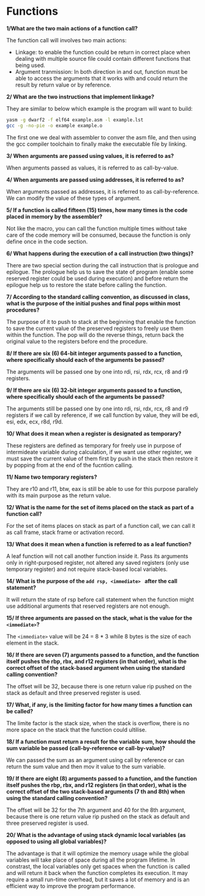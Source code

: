 # Functions
**1/What are the two main actions of a function call?**

The function call will involves two main actions:
- Linkage: to enable the function could be return in correct place when dealing with multiple source file could contain different functions that being used.
- Argument tranmission: In both direction in and out, function must be able to access the arguments that it works with and could return the result by return value or by reference.

**2/ What are the two instructions that implement linkage?**

They are similar to below which example is the program will want to build:
```sh
yasm -g dwarf2 -f elf64 example.asm -l example.lst
gcc -g -no-pie -o example example.o
```
The first one we deal with assembler to conver the asm file, and then using the gcc compiler toolchain to finally make the executable file by linking.

**3/ When arguments are passed using values, it is referred to as?**

When arguments passed as values, it is referred to as call-by-value.

**4/ When arguments are passed using addresses, it is referred to as?**

When arguments passed as addresses, it is referred to as call-by-reference. We can modify the value of these types of argument.

**5/ If a function is called fifteen (15) times, how many times is the code placed in memory by the assembler?**

Not like the macro, you can call the function multiple times without take care of the code memory will be consumed, because the function is only define once in the code section.

**6/ What happens during the execution of a call instruction (two things)?**

There are two special section during the call instruction that is prologue and epilogue. The prologue help us to save the state of program (enable some reserved register could be used during execution) and before return the epilogue help us to restore the state before calling the function.

**7/ According to the standard calling convention, as discussed in class, what is the purpose of the initial pushes and final pops within most procedures?**

The purpose of it to push to stack at the beginning that enable the function to save the current value of the preserved registers to freely use them within the function. The pop will do the reverse things, return back the original value to the registers before end the procedure.

**8/ If there are six (6) 64-bit integer arguments passed to a function, where specifically should each of the arguments be passed?**

The arguments will be passed one by one into rdi, rsi, rdx, rcx, r8 and r9 registers.

**9/ If there are six (6) 32-bit integer arguments passed to a function, where specifically should each of the arguments be passed?**

The arguments still be passed one by one into rdi, rsi, rdx, rcx, r8 and r9 registers if we call by reference, if we call function by value, they will be edi, esi, edx, ecx, r8d, r9d.

**10/ What does it mean when a register is designated as temporary?**

These registers are defined as temporary for freely use in purpose of intermideate variable during calculation, if we want use other register, we must save the current value of them first by push in the stack then restore it by popping from at the end of the fucntion calling.

**11/ Name two temporary registers?**

They are r10 and r11, btw, eax is still be able to use for this purpose parallely with its main purpose as the return value.

**12/ What is the name for the set of items placed on the stack as part of a function call?**

For the set of items places on stack as part of a function call, we can call it as call frame, stack frame or activation record.

**13/ What does it mean when a function is referred to as a leaf function?**

A leaf function will not call another function inside it. Pass its arguments only in right-purposed register, not altered any saved registers (only use temporary register) and not require stack-based local variables.

**14/ What is the purpose of the ```add rsp, <immediate> ``` after the call statement?**

It will return the state of rsp before call statement when the function might use additional arguments that reserved registers are not enough.

**15/ If three arguments are passed on the stack, what is the value for the ```<immediate>```?**

The ```<immediate>``` value will be 24 = 8 * 3 while 8 bytes is the size of each element in the stack.

**16/ If there are seven (7) arguments passed to a function, and the function itself pushes the rbp, rbx, and r12 registers (in that order), what is the correct offset of the stack-based argument when using the standard calling convention?**

The offset will be 32, because there is one return value rip pushed on the stack as default and three preserved register is used.

**17/ What, if any, is the limiting factor for how many times a function can be called?**

The limite factor is the stack size, when the stack is overflow, there is no more space on the stack that the function could ultilise.

**18/ If a function must return a result for the variable sum, how should the sum variable be passed (call-by-reference or call-by-value)?**

We can passed the sum as an argument using call by reference or can return the sum value and then mov it value to the sum variable.

**19/ If there are eight (8) arguments passed to a function, and the function itself pushes the rbp, rbx, and r12 registers (in that order), what is the correct offset of the two stack-based arguments (7 th and 8th) when using the standard calling convention?**

The offset will be 32 for the 7th argument and 40 for the 8th argument, because there is one return value rip pushed on the stack as default and three preserved register is used.

**20/ What is the advantage of using stack dynamic local variables (as opposed to using all global variables)?**

The advantage is that it will optimize the memory usage while the global variables will take place of space during all the program lifetime. In constrast, the local variables only get spaces when the function is called and will return it back when the function  completes its execution. It may require a small run-time overhead, but it saves a lot of memory and is an efficient way to improve the program performance.